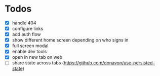 # Todos

- [x] handle 404
- [x] configure links
- [x] add auth flow
- [x] show different home screen depending on who signs in
- [x] full screen modal
- [x] enable dev tools
- [x] open in new tab on web
- [ ] share state across tabs (https://github.com/donavon/use-persisted-state)

